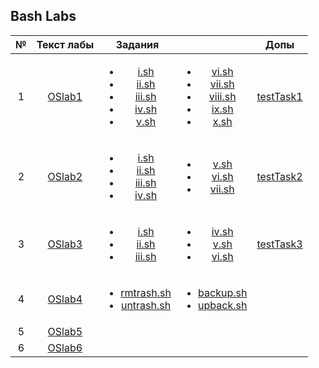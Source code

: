 ## Bash Labs


|№| Текст лабы | Задания || Допы |
|:-:|:--------------:|:--:|:--:|:--:|
|1|[OSlab1](https://github.com/Lopa10ko/ITMO-OS-2022/blob/main/labs/blab1/OS_Lab1.pdf)|<ul><li>[i.sh](https://github.com/Lopa10ko/ITMO-OS-2022/blob/main/labs/blab1/i.sh)</li><li>[ii.sh](https://github.com/Lopa10ko/ITMO-OS-2022/blob/main/labs/blab1/ii.sh)</li><li>[iii.sh](https://github.com/Lopa10ko/ITMO-OS-2022/blob/main/labs/blab1/iii.sh)</li><li>[iv.sh](https://github.com/Lopa10ko/ITMO-OS-2022/blob/main/labs/blab1/iv.sh)</li><li>[v.sh](https://github.com/Lopa10ko/ITMO-OS-2022/blob/main/labs/blab1/v.sh)</li></ul>|<ul><li>[vi.sh](https://github.com/Lopa10ko/ITMO-OS-2022/blob/main/labs/blab1/vi.sh)</li><li>[vii.sh](https://github.com/Lopa10ko/ITMO-OS-2022/blob/main/labs/blab1/vii.sh)</li><li>[viii.sh](https://github.com/Lopa10ko/ITMO-OS-2022/blob/main/labs/blab1/viii.sh)</li><li>[ix.sh](https://github.com/Lopa10ko/ITMO-OS-2022/blob/main/labs/blab1/ix.sh)</li><li>[x.sh](https://github.com/Lopa10ko/ITMO-OS-2022/blob/main/labs/blab1/x.sh)</li></ul>| [testTask1](https://github.com/Lopa10ko/ITMO-OS-2022/blob/main/labs/blab1/testTask.md) |
|2|[OSlab2](https://github.com/Lopa10ko/ITMO-OS-2022/blob/main/labs/blab2/OS_Lab2.pdf)|<ul><li>[i.sh](https://github.com/Lopa10ko/ITMO-OS-2022/blob/main/labs/blab2/i.sh)</li><li>[ii.sh](https://github.com/Lopa10ko/ITMO-OS-2022/blob/main/labs/blab2/ii.sh)</li><li>[iii.sh](https://github.com/Lopa10ko/ITMO-OS-2022/blob/main/labs/blab2/iii.sh)</li><li>[iv.sh](https://github.com/Lopa10ko/ITMO-OS-2022/blob/main/labs/blab2/iv.sh)</li></ul>|<ul><li>[v.sh](https://github.com/Lopa10ko/ITMO-OS-2022/blob/main/labs/blab2/v.sh)</li><li>[vi.sh](https://github.com/Lopa10ko/ITMO-OS-2022/blob/main/labs/blab2/vi.sh)</li><li>[vii.sh](https://github.com/Lopa10ko/ITMO-OS-2022/blob/main/labs/blab2/vii.sh)</li></ul>|[testTask2](https://github.com/Lopa10ko/ITMO-OS-2022/blob/main/labs/blab2/test.sh)|
|3|[OSlab3](https://github.com/Lopa10ko/ITMO-OS-2022/blob/main/labs/blab3/OS_Lab3.pdf)|<ul><li>[i.sh](https://github.com/Lopa10ko/ITMO-OS-2022/blob/main/labs/blab3/i.sh)</li><li>[ii.sh](https://github.com/Lopa10ko/ITMO-OS-2022/blob/main/labs/blab3/ii.sh)</li><li>[iii.sh](https://github.com/Lopa10ko/ITMO-OS-2022/blob/main/labs/blab3/iii.sh)</li></ul>|<ul><li>[iv.sh](https://github.com/Lopa10ko/ITMO-OS-2022/blob/main/labs/blab3/iv.sh)</li><li>[v.sh](https://github.com/Lopa10ko/ITMO-OS-2022/blob/main/labs/blab3/v)</li><li>[vi.sh](https://github.com/Lopa10ko/ITMO-OS-2022/blob/main/labs/blab3/vi)</li></ul>|[testTask3](https://github.com/Lopa10ko/ITMO-OS-2022/blob/main/labs/blab3/testTask.sh)|
|4|[OSlab4](https://github.com/Lopa10ko/ITMO-OS-2022/blob/main/labs/blab4/OS_Lab4.pdf)|<ul><li>[rmtrash.sh](https://github.com/Lopa10ko/ITMO-OS-2022/tree/main/labs/blab4/rmtrash.sh)</li><li>[untrash.sh](https://github.com/Lopa10ko/ITMO-OS-2022/tree/main/labs/blab4/untrash.sh)</li></ul>|<ul><li>[backup.sh](https://github.com/Lopa10ko/ITMO-OS-2022/tree/main/labs/blab4/backup.sh)</li><li>[upback.sh](https://github.com/Lopa10ko/ITMO-OS-2022/tree/main/labs/blab4/upback.sh)</li></ul>||
|5|[OSlab5](https://github.com/Lopa10ko/ITMO-OS-2022/blob/main/labs/blab5/OS_Lab5.pdf)||||
|6|[OSlab6](https://github.com/Lopa10ko/ITMO-OS-2022/blob/main/labs/blab6/OS_Lab6.pdf)||||


